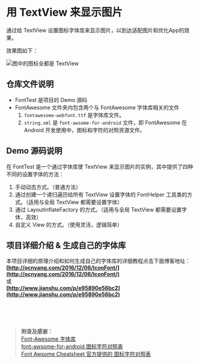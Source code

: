 # 用 TextView 来显示图片

通过给 TextView 设置图标字体库来显示图片，以到达适配图片和优化App的效果。  

效果图如下：  

![图中的图标全都是 TextView ](http://obbu6r1mi.bkt.clouddn.com/ocnyang/iconfont/iconfont_.png?imageView1/w/540/h/960)   

## 仓库文件说明  

* FontTest 是项目的 Demo 源码  
* FontAwesome 文件夹内包含两个与 FontAwesome 字体库相关的文件
	1. `fontawesome-webfont.ttf` 是字体库文件。  
	2. `string.xml` 是 `font-awsome-for-android` 文件，即 FontAwesome 在 Android 开发使用中，图标和字符的对照资源文件。  

## Demo 源码说明  

在 FontTest 是一个通过字体库使 TextView 来显示图片的实例，其中提供了四种不同的设置字体的方法：  

1. 手动动态方式。（普通方法）  
2. 通过创建一个递归遍历给所有 TextView 设置字体的 FontHelper 工具类的方式。（适用与全局 TextView 都需要设置字体）  
3. 通过 LayoutInflateFactory 的方式。（适用与全局 TextView 都需要设置字体，高效）  
4. 自定义 View 的方式。（使用灵活，逻辑简单）  

## 项目详细介绍 & 生成自己的字体库  

本项目详细的原理介绍和如何生成自己的字体库的详细教程点击下面博客地址：  
**[http://ocnyang.com/2016/12/06/IconFont/](http://ocnyang.com/2016/12/06/IconFont/)**  
或  
**[http://www.jianshu.com/p/e95890e56bc2](http://www.jianshu.com/p/e95890e56bc2)**  

<br>
<br>
<br>

> **附录及感谢：**  
> [Font-Awesome 字体库](https://github.com/FortAwesome/Font-Awesome/)  
> [font-awsome-for-android 图标字符对照表](https://github.com/aasdkl/font-awsome-for-android)  
> [Font Awsome Cheatsheet 官方提供的 图标字符对照表](http://fontawesome.io/cheatsheet/)  
